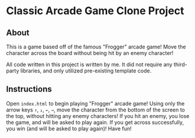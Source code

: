 # Classic Arcade Game Clone Project

## About
This is a game based off of the famous "Frogger" arcade game! Move the character across the board without being hit by an enemy character!

All code written in this project is written by me. It did not require any third-party libraries, and only utilized pre-existing template code.

## Instructions
Open `index.html` to begin playing "Frogger" arcade game! Using only the arrow keys `↑`, `↓`, `←`, `→`, move the character from the bottom of the screen to the top, without hitting any enemy characters! If you hit an enemy, you lose the game, and will be asked to play again. If you get across successfully, you win (and will be asked to play again)! Have fun!
